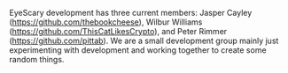 EyeScary development has three current members: Jasper Cayley (https://github.com/thebookcheese), Wilbur Williams (https://github.com/ThisCatLikesCrypto), and Peter Rimmer (https://github.com/pittab).
We are a small development group mainly just experimenting with development and working together to create some random things.
